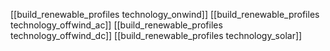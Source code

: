 [[build_renewable_profiles technology_onwind]]
[[build_renewable_profiles technology_offwind_ac]]
[[build_renewable_profiles technology_offwind_dc]]
[[build_renewable_profiles technology_solar]]